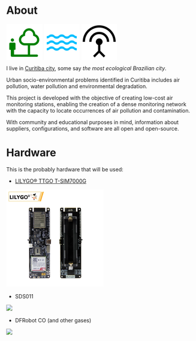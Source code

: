 # About

<img src="https://raw.githubusercontent.com/dirceu-jr/anga/master/readme_files/nature_people_FILL0_wght400_GRAD0_opsz48.svg" align="middle"> <img src="https://raw.githubusercontent.com/dirceu-jr/anga/master/readme_files/water_FILL0_wght400_GRAD0_opsz48.svg" align="middle"> <img src="https://raw.githubusercontent.com/dirceu-jr/anga/master/readme_files/antenna_FILL0_wght400_GRAD0_opsz48.svg" align="middle">

I live in [Curitiba city](https://en.wikipedia.org/wiki/Curitiba), some say _the most ecological Brazilian city_.

Urban socio-environmental problems identified in Curitiba includes air pollution, water pollution and environmental degradation.

This project is developed with the objective of creating low-cost air monitoring stations, enabling the creation of a dense monitoring network with the capacity to locate occurrences of air pollution and contamination.

With community and educational purposes in mind, information about suppliers, configurations, and software are all open and open-source.

# Hardware

This is the probably hardware that will be used:

- [LILYGO® TTGO T-SIM7000G](https://pt.aliexpress.com/item/4000542688096.html)

<img width="260" src="https://raw.githubusercontent.com/dirceu-jr/anga/master/readme_files/lilygo-t-sim7000g.webp">

- SDS011

<img width="260" src="https://raw.githubusercontent.com/dirceu-jr/anga/master/readme_files/sds-011.avif">

- DFRobot CO (and other gases)

<img width="260" src="https://raw.githubusercontent.com/dirceu-jr/anga/master/readme_files/co.avif">
